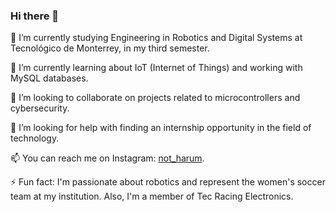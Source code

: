 ### Hi there 👋

🔭 I’m currently studying Engineering in Robotics and Digital Systems at Tecnológico de Monterrey, in my third semester.

🌱 I’m currently learning about IoT (Internet of Things) and working with MySQL databases.

👯 I’m looking to collaborate on projects related to microcontrollers and cybersecurity.

🤔 I’m looking for help with finding an internship opportunity in the field of technology.

📫 You can reach me on Instagram: [not_harum](https://www.instagram.com/not_harum/).

⚡ Fun fact: I'm passionate about robotics and represent the women's soccer team at my institution. Also, I'm a member of Tec Racing Electronics.


